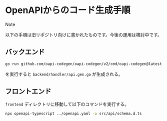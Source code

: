 # OpenAPIからのコード生成手順

> [!NOTE]
> 以下の手順は旧リポジトリ向けに書かれたものです。今後の運用は検討中です。

## バックエンド

```bash
go run github.com/oapi-codegen/oapi-codegen/v2/cmd/oapi-codegen@latest -config oapi-codegen.yaml openapi.yaml
```

を実行すると `backend/handler/api.gen.go` が生成される。

## フロントエンド

`frontend` ディレクトリに移動して以下のコマンドを実行する。

```bash
npx openapi-typescript ../openapi.yaml -o src/api/schema.d.ts
```
